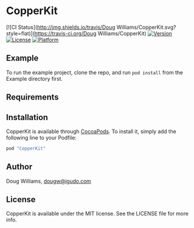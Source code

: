 # CopperKit

[![CI Status](http://img.shields.io/travis/Doug Williams/CopperKit.svg?style=flat)](https://travis-ci.org/Doug Williams/CopperKit)
[![Version](https://img.shields.io/cocoapods/v/CopperKit.svg?style=flat)](http://cocoapods.org/pods/CopperKit)
[![License](https://img.shields.io/cocoapods/l/CopperKit.svg?style=flat)](http://cocoapods.org/pods/CopperKit)
[![Platform](https://img.shields.io/cocoapods/p/CopperKit.svg?style=flat)](http://cocoapods.org/pods/CopperKit)

## Example

To run the example project, clone the repo, and run `pod install` from the Example directory first.

## Requirements

## Installation

CopperKit is available through [CocoaPods](http://cocoapods.org). To install
it, simply add the following line to your Podfile:

```ruby
pod "CopperKit"
```

## Author

Doug Williams, dougw@igudo.com

## License

CopperKit is available under the MIT license. See the LICENSE file for more info.
